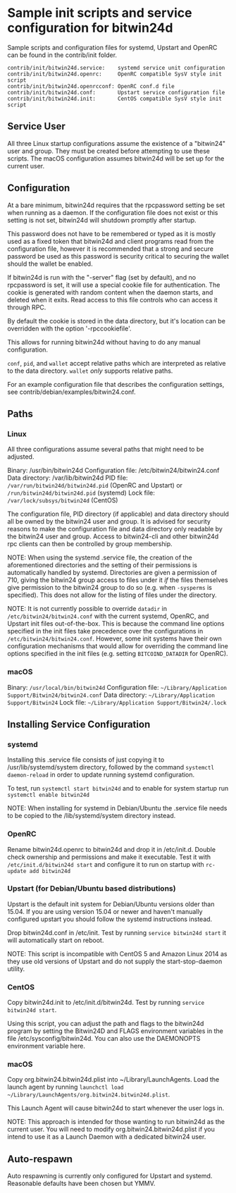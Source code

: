 Sample init scripts and service configuration for bitwin24d
==========================================================

Sample scripts and configuration files for systemd, Upstart and OpenRC
can be found in the contrib/init folder.

    contrib/init/bitwin24d.service:    systemd service unit configuration
    contrib/init/bitwin24d.openrc:     OpenRC compatible SysV style init script
    contrib/init/bitwin24d.openrcconf: OpenRC conf.d file
    contrib/init/bitwin24d.conf:       Upstart service configuration file
    contrib/init/bitwin24d.init:       CentOS compatible SysV style init script

Service User
---------------------------------

All three Linux startup configurations assume the existence of a "bitwin24" user
and group.  They must be created before attempting to use these scripts.
The macOS configuration assumes bitwin24d will be set up for the current user.

Configuration
---------------------------------

At a bare minimum, bitwin24d requires that the rpcpassword setting be set
when running as a daemon.  If the configuration file does not exist or this
setting is not set, bitwin24d will shutdown promptly after startup.

This password does not have to be remembered or typed as it is mostly used
as a fixed token that bitwin24d and client programs read from the configuration
file, however it is recommended that a strong and secure password be used
as this password is security critical to securing the wallet should the
wallet be enabled.

If bitwin24d is run with the "-server" flag (set by default), and no rpcpassword is set,
it will use a special cookie file for authentication. The cookie is generated with random
content when the daemon starts, and deleted when it exits. Read access to this file
controls who can access it through RPC.

By default the cookie is stored in the data directory, but it's location can be overridden
with the option '-rpccookiefile'.

This allows for running bitwin24d without having to do any manual configuration.

`conf`, `pid`, and `wallet` accept relative paths which are interpreted as
relative to the data directory. `wallet` *only* supports relative paths.

For an example configuration file that describes the configuration settings,
see contrib/debian/examples/bitwin24.conf.

Paths
---------------------------------

### Linux

All three configurations assume several paths that might need to be adjusted.

Binary:              /usr/bin/bitwin24d
Configuration file:  /etc/bitwin24/bitwin24.conf
Data directory:      /var/lib/bitwin24d
PID file:            `/var/run/bitwin24d/bitwin24d.pid` (OpenRC and Upstart) or `/run/bitwin24d/bitwin24d.pid` (systemd)
Lock file:           `/var/lock/subsys/bitwin24d` (CentOS)

The configuration file, PID directory (if applicable) and data directory
should all be owned by the bitwin24 user and group.  It is advised for security
reasons to make the configuration file and data directory only readable by the
bitwin24 user and group.  Access to bitwin24-cli and other bitwin24d rpc clients
can then be controlled by group membership.

NOTE: When using the systemd .service file, the creation of the aforementioned
directories and the setting of their permissions is automatically handled by
systemd. Directories are given a permission of 710, giving the bitwin24 group
access to files under it _if_ the files themselves give permission to the
bitwin24 group to do so (e.g. when `-sysperms` is specified). This does not allow
for the listing of files under the directory.

NOTE: It is not currently possible to override `datadir` in
`/etc/bitwin24/bitwin24.conf` with the current systemd, OpenRC, and Upstart init
files out-of-the-box. This is because the command line options specified in the
init files take precedence over the configurations in
`/etc/bitwin24/bitwin24.conf`. However, some init systems have their own
configuration mechanisms that would allow for overriding the command line
options specified in the init files (e.g. setting `BITCOIND_DATADIR` for
OpenRC).

### macOS

Binary:              `/usr/local/bin/bitwin24d`
Configuration file:  `~/Library/Application Support/Bitwin24/bitwin24.conf`
Data directory:      `~/Library/Application Support/Bitwin24`
Lock file:           `~/Library/Application Support/Bitwin24/.lock`

Installing Service Configuration
-----------------------------------

### systemd

Installing this .service file consists of just copying it to
/usr/lib/systemd/system directory, followed by the command
`systemctl daemon-reload` in order to update running systemd configuration.

To test, run `systemctl start bitwin24d` and to enable for system startup run
`systemctl enable bitwin24d`

NOTE: When installing for systemd in Debian/Ubuntu the .service file needs to be copied to the /lib/systemd/system directory instead.

### OpenRC

Rename bitwin24d.openrc to bitwin24d and drop it in /etc/init.d.  Double
check ownership and permissions and make it executable.  Test it with
`/etc/init.d/bitwin24d start` and configure it to run on startup with
`rc-update add bitwin24d`

### Upstart (for Debian/Ubuntu based distributions)

Upstart is the default init system for Debian/Ubuntu versions older than 15.04. If you are using version 15.04 or newer and haven't manually configured upstart you should follow the systemd instructions instead.

Drop bitwin24d.conf in /etc/init.  Test by running `service bitwin24d start`
it will automatically start on reboot.

NOTE: This script is incompatible with CentOS 5 and Amazon Linux 2014 as they
use old versions of Upstart and do not supply the start-stop-daemon utility.

### CentOS

Copy bitwin24d.init to /etc/init.d/bitwin24d. Test by running `service bitwin24d start`.

Using this script, you can adjust the path and flags to the bitwin24d program by
setting the Bitwin24D and FLAGS environment variables in the file
/etc/sysconfig/bitwin24d. You can also use the DAEMONOPTS environment variable here.

### macOS

Copy org.bitwin24.bitwin24d.plist into ~/Library/LaunchAgents. Load the launch agent by
running `launchctl load ~/Library/LaunchAgents/org.bitwin24.bitwin24d.plist`.

This Launch Agent will cause bitwin24d to start whenever the user logs in.

NOTE: This approach is intended for those wanting to run bitwin24d as the current user.
You will need to modify org.bitwin24.bitwin24d.plist if you intend to use it as a
Launch Daemon with a dedicated bitwin24 user.

Auto-respawn
-----------------------------------

Auto respawning is currently only configured for Upstart and systemd.
Reasonable defaults have been chosen but YMMV.
